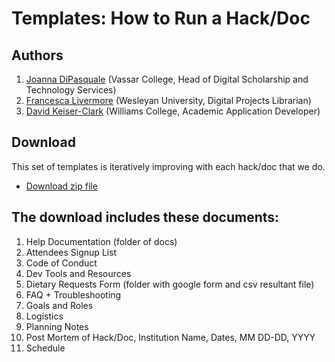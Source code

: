 # Templates: How to Run a Hack/Doc

## Authors

1. [Joanna DiPasquale](https://github.com/jjdipasquale) (Vassar College, Head of Digital Scholarship and Technology Services)
1. [Francesca Livermore](https://github.com/bookishgirl) (Wesleyan University, Digital Projects Librarian)
1. [David Keiser-Clark](https://github.com/dwk2) (Williams College, Academic Application Developer)

## Download

This set of templates is iteratively improving with each hack/doc that we do. 

* [Download zip file](https://github.com/Islandora-Collaboration-Group/icg_information/blob/master/templates_how_to_run_a_hack_doc/Templates-Hack-Doc-Public-Version.zip)

## The download includes these documents:

1. Help Documentation (folder of docs)
1. Attendees Signup List
1. Code of Conduct
1. Dev Tools and Resources
1. Dietary Requests Form (folder with google form and csv resultant file)
1. FAQ + Troubleshooting
1. Goals and Roles
1. Logistics
1. Planning Notes
1. Post Mortem of Hack/Doc, Institution Name, Dates, MM DD-DD, YYYY
1. Schedule
